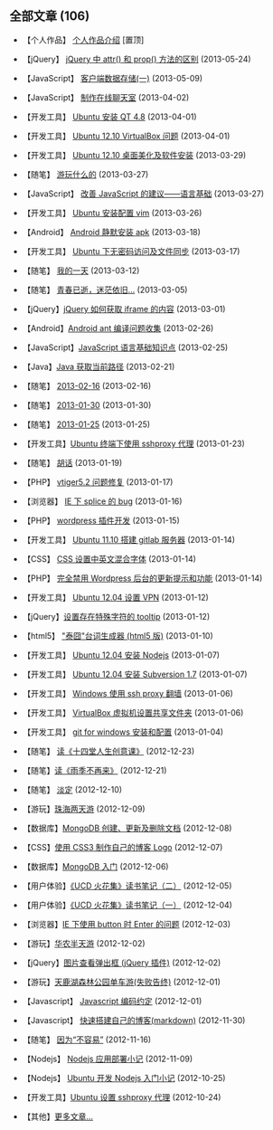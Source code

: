## 全部文章 (106)

* 【个人作品】 [个人作品介绍](/projects) [置顶]

* 【jQuery】 [jQuery 中 attr() 和 prop() 方法的区别](/2013/05/24/jquery_attr_prop) (2013-05-24)

* 【JavaScript】 [客户端数据存储(一)](/2013/05/09/data_storage) (2013-05-09)

* 【JavaScript】 [制作在线聊天室](/2013/04/02/node_chat) (2013-04-02)

* 【开发工具】 [Ubuntu 安装 QT 4.8](/2013/04/01/installing_qt) (2013-04-01)

* 【开发工具】 [Ubuntu 12.10 VirtualBox 问题](/2013/04/01/ubuntu_vbox_install) (2013-04-01)

* 【开发工具】 [Ubuntu 12.10 桌面美化及软件安装](/2013/03/29/ubuntu_desktop) (2013-03-29)

* 【随笔】 [游玩什么的](/2013/03/27/sui_bi) (2013-03-27)

* 【JavaScript】 [改善 JavaScript 的建议——语言基础](/2013/03/27/javascript_base_advice) (2013-03-27)

* 【开发工具】 [Ubuntu 安装配置 vim](/2013/03/26/ubuntu_vim) (2013-03-26)

* 【Android】 [Android 静默安装 apk](/2013/03/18/android_install) (2013-03-18)

* 【开发工具】 [Ubuntu 下无密码访问及文件同步](/2013/03/17/ssh_rsync) (2013-03-17)

* 【随笔】 [我的一天](/2013/03/12/sui_bi) (2013-03-12)

* 【随笔】 [青春已逝，迷茫依旧…](/2013/03/05/sui_bi) (2013-03-05)

* 【jQuery】[jQuery 如何获取 iframe 的内容](/2013/03/01/access_iframe) (2013-03-01)

* 【Android】[Android ant 编译问题收集](/2013/02/26/android_ant_problem) (2013-02-26)

* 【JavaScript】[JavaScript 语言基础知识点](/2013/02/25/javascript_base) (2013-02-25)

* 【Java】[Java 获取当前路径](/2013/02/21/java_get_cur_path) (2013-02-21)

* 【随笔】 [2013-02-16](/2013/02/16/sui_bi) (2013-02-16)

* 【随笔】 [2013-01-30](/2013/01/30/sui_bi) (2013-01-30)

* 【随笔】 [2013-01-25](/2013/01/25/sui_bi) (2013-01-25)

* 【开发工具】[Ubuntu 终端下使用 sshproxy 代理](/2013/01/23/terminal_sshproxy_socks) (2013-01-23)

* 【随笔】 [胡话](/2013/01/19/hu_hua) (2013-01-19)

* 【PHP】 [vtiger5.2 问题修复](/2013/01/17/vtiger_bug) (2013-01-17)

* 【浏览器】 [IE 下 splice 的 bug](/2013/01/16/splice_in_ie) (2013-01-16)

* 【PHP】 [wordpress 插件开发](/2013/01/15/wordpress_plugin) (2013-01-15)

* 【开发工具】 [Ubuntu 11.10 搭建 gitlab 服务器](/2013/01/14/gitlab_installation) (2013-01-14)

* 【CSS】 [CSS 设置中英文混合字体](/2013/01/14/css_font_setting) (2013-01-14)

* 【PHP】 [完全禁用 Wordpress 后台的更新提示和功能](/2013/01/14/hidden_wordpress_update) (2013-01-14)

* 【开发工具】 [Ubuntu 12.04 设置 VPN](/2013/01/12/ubuntu_set_vpn) (2013-01-12)

* 【jQuery】[设置存在特殊字符的 tooltip](/2013/01/12/title_special_character) (2013-01-12)

* 【html5】 ["泰囧"台词生成器 (html5 版)](/2013/01/10/fill_text) (2013-01-10)

* 【开发工具】 [Ubuntu 12.04 安装 Nodejs](/2013/01/07/installing_node_on_ubuntu) (2013-01-07)

* 【开发工具】 [Ubuntu 12.04 安装 Subversion 1.7](/2013/01/07/installing_subversion_on_ubuntu) (2013-01-07)

* 【开发工具】 [Windows 使用 ssh proxy 翻墙](/2013/01/06/windows_bitvise) (2013-01-06)

* 【开发工具】 [VirtualBox 虚拟机设置共享文件夹](/2013/01/06/vbox_share) (2013-01-06)

* 【开发工具】 [git for windows 安装和配置](/2013/01/04/git_for_windows) (2013-01-04)

* 【随笔】 [读《十四堂人生创意课》](/2012/12/23/zhuangtai) (2012-12-23)

* 【随笔】[读《雨季不再来》](/2012/12/21/yu_ji_bu_zai_lai) (2012-12-21)

* 【随笔】 [淡定](/2012/12/10/dan_ding) (2012-12-10)

* 【游玩】[珠海两天游](/2012/12/09/zhu_hai_trip) (2012-12-09)

* 【数据库】[MongoDB 创建、更新及删除文档](/2012/12/08/mongodb_insert_update_remove) (2012-12-08)

* 【CSS】[使用 CSS3 制作自己的博客 Logo](/2012/12/07/css3_blog_logo) (2012-12-07)

* 【数据库】[MongoDB 入门](/2012/12/06/mongodb_started) (2012-12-06)

* 【用户体验】[《UCD 火花集》读书笔记（二）](/2012/12/05/ucd_book) (2012-12-05)

* 【用户体验】[《UCD 火花集》读书笔记（一）](/2012/12/04/ucd_book) (2012-12-04)

* 【浏览器】[IE 下使用 button 时 Enter 的问题](/2012/12/03/ie_enter_button_bug) (2012-12-03)

* 【游玩】[华农半天游](/2012/12/02/hua_nong_trip) (2012-12-02)

* 【jQuery】[图片查看弹出框 (jQuery 插件)](/2012/12/02/jquery_imagebox) (2012-12-02)

* 【游玩】[天鹿湖森林公园单车游(失败告终)](/2012/12/01/tianluhu_cycle_trip) (2012-12-01)

* 【Javascript】 [Javascript 编码约定](/2012/12/01/javascript_coding_convention) (2012-12-01)

* 【Javascript】 [快速搭建自己的博客(markdown)](/2012/11/30/build_markdown_blog) (2012-11-30)

* 【随笔】 [因为“不容易”](/2012/11/16/because_not_easy) (2012-11-16)

* 【Nodejs】 [Nodejs 应用部署小记](/2012/11/09/nodejs_deploy) (2012-11-09)

* 【Nodejs】 [Ubuntu 开发 Nodejs 入门小记](/2012/10/25/nodejs_get_started) (2012-10-25)

* 【开发工具】[Ubuntu 设置 sshproxy 代理](/2012/10/24/ubuntu_sshproxy) (2012-10-24)

* 【其他】[更多文章...](http://qing.weibo.com/2292826740/profile) 
